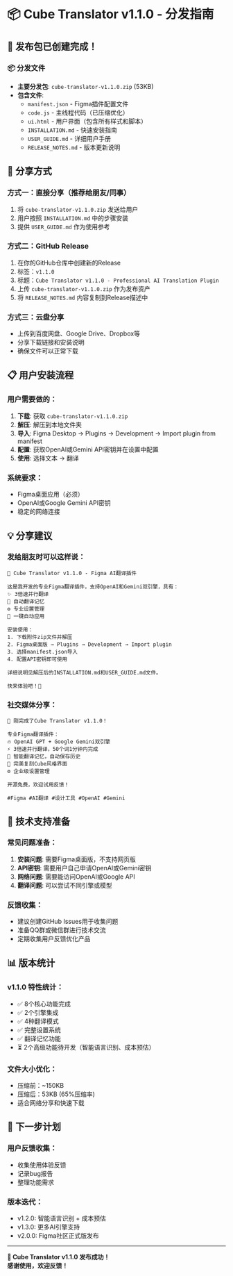 # 📦 Cube Translator v1.1.0 - 分发指南

## 🎉 发布包已创建完成！

### 📦 分发文件
- **主要分发包**: `cube-translator-v1.1.0.zip` (53KB)
- **包含文件**:
  - `manifest.json` - Figma插件配置文件
  - `code.js` - 主线程代码（已压缩优化）
  - `ui.html` - 用户界面（包含所有样式和脚本）
  - `INSTALLATION.md` - 快速安装指南
  - `USER_GUIDE.md` - 详细用户手册
  - `RELEASE_NOTES.md` - 版本更新说明

## 🚀 分享方式

### 方式一：直接分享（推荐给朋友/同事）
1. 将 `cube-translator-v1.1.0.zip` 发送给用户
2. 用户按照 `INSTALLATION.md` 中的步骤安装
3. 提供 `USER_GUIDE.md` 作为使用参考

### 方式二：GitHub Release
1. 在你的GitHub仓库中创建新的Release
2. 标签：`v1.1.0`
3. 标题：`Cube Translator v1.1.0 - Professional AI Translation Plugin`
4. 上传 `cube-translator-v1.1.0.zip` 作为发布资产
5. 将 `RELEASE_NOTES.md` 内容复制到Release描述中

### 方式三：云盘分享
- 上传到百度网盘、Google Drive、Dropbox等
- 分享下载链接和安装说明
- 确保文件可以正常下载

## 📋 用户安装流程

### 用户需要做的：
1. **下载**: 获取 `cube-translator-v1.1.0.zip`
2. **解压**: 解压到本地文件夹
3. **导入**: Figma Desktop → Plugins → Development → Import plugin from manifest
4. **配置**: 获取OpenAI或Gemini API密钥并在设置中配置
5. **使用**: 选择文本 → 翻译

### 系统要求：
- Figma桌面应用（必须）
- OpenAI或Google Gemini API密钥
- 稳定的网络连接

## 💡 分享建议

### 发给朋友时可以这样说：
```
🧊 Cube Translator v1.1.0 - Figma AI翻译插件

这是我开发的专业Figma翻译插件，支持OpenAI和Gemini双引擎，具有：
✨ 3倍速并行翻译
🧠 自动翻译记忆
⚙️ 专业设置管理
🎯 一键自动应用

安装使用：
1. 下载附件zip文件并解压
2. Figma桌面版 → Plugins → Development → Import plugin
3. 选择manifest.json导入
4. 配置API密钥即可使用

详细说明见解压后的INSTALLATION.md和USER_GUIDE.md文件。

快来体验吧！🚀
```

### 社交媒体分享：
```
🧊 刚完成了Cube Translator v1.1.0！

专业Figma翻译插件：
🔥 OpenAI GPT + Google Gemini双引擎
⚡ 3倍速并行翻译，50个词1分钟内完成
🧠 智能翻译记忆，自动保存历史
🎨 完美复刻Cube风格界面
⚙️ 企业级设置管理

开源免费，欢迎试用反馈！

#Figma #AI翻译 #设计工具 #OpenAI #Gemini
```

## 🔧 技术支持准备

### 常见问题准备：
1. **安装问题**: 需要Figma桌面版，不支持网页版
2. **API密钥**: 需要用户自己申请OpenAI或Gemini密钥
3. **网络问题**: 需要能访问OpenAI或Google API
4. **翻译问题**: 可以尝试不同引擎或模型

### 反馈收集：
- 建议创建GitHub Issues用于收集问题
- 准备QQ群或微信群进行技术交流
- 定期收集用户反馈优化产品

## 📊 版本统计

### v1.1.0 特性统计：
- ✅ 8个核心功能完成
- ✅ 2个引擎集成
- ✅ 4种翻译模式
- ✅ 完整设置系统
- ✅ 翻译记忆功能
- ⏳ 2个高级功能待开发（智能语言识别、成本预估）

### 文件大小优化：
- 压缩前：~150KB
- 压缩后：53KB (65%压缩率)
- 适合网络分享和快速下载

## 🎯 下一步计划

### 用户反馈收集：
- 收集使用体验反馈
- 记录bug报告
- 整理功能需求

### 版本迭代：
- v1.2.0: 智能语言识别 + 成本预估
- v1.3.0: 更多AI引擎支持
- v2.0.0: Figma社区正式版发布

---

**🎉 Cube Translator v1.1.0 发布成功！**  
**感谢使用，欢迎反馈！**
